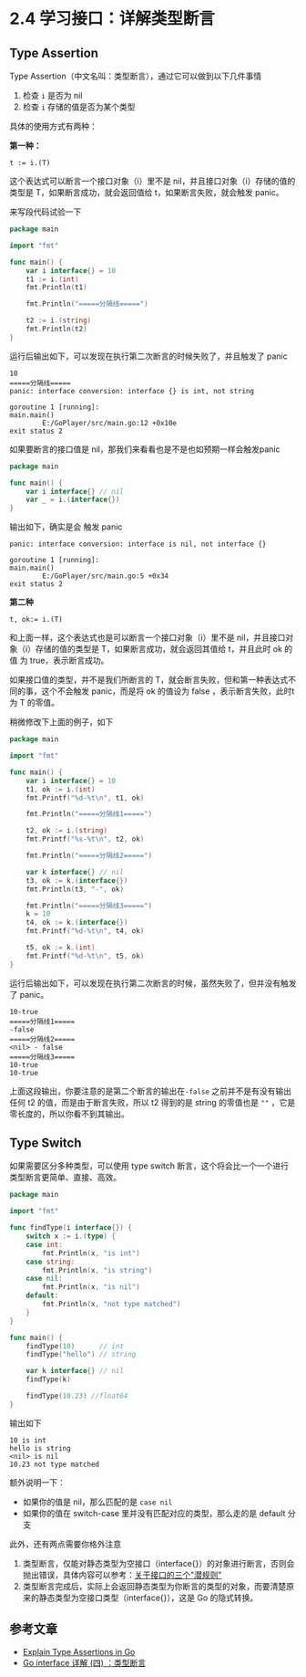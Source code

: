 # 2.4 学习接口：详解类型断言

## Type Assertion

Type Assertion（中文名叫：类型断言），通过它可以做到以下几件事情 

1. 检查 `i` 是否为 nil
2. 检查 `i` 存储的值是否为某个类型

具体的使用方式有两种：

**第一种：**

```
t := i.(T)
```

这个表达式可以断言一个接口对象（i）里不是 nil，并且接口对象（i）存储的值的类型是 T，如果断言成功，就会返回值给 t，如果断言失败，就会触发 panic。

来写段代码试验一下

```go
package main

import "fmt"

func main() {
	var i interface{} = 10
	t1 := i.(int)
	fmt.Println(t1)

	fmt.Println("=====分隔线=====")

	t2 := i.(string)
	fmt.Println(t2)
}
```

运行后输出如下，可以发现在执行第二次断言的时候失败了，并且触发了 panic

```
10
=====分隔线=====
panic: interface conversion: interface {} is int, not string

goroutine 1 [running]:
main.main()
        E:/GoPlayer/src/main.go:12 +0x10e
exit status 2
```

如果要断言的接口值是 nil，那我们来看看也是不是也如预期一样会触发panic

```go
package main

func main() {
    var i interface{} // nil
    var _ = i.(interface{})
}
```

输出如下，确实是会 触发 panic

```
panic: interface conversion: interface is nil, not interface {}

goroutine 1 [running]:
main.main()
        E:/GoPlayer/src/main.go:5 +0x34
exit status 2
```



**第二种**

```
t, ok:= i.(T)
```

和上面一样，这个表达式也是可以断言一个接口对象（i）里不是 nil，并且接口对象（i）存储的值的类型是 T，如果断言成功，就会返回其值给 t，并且此时 ok 的值 为 true，表示断言成功。

如果接口值的类型，并不是我们所断言的 T，就会断言失败，但和第一种表达式不同的事，这个不会触发 panic，而是将 ok 的值设为 false ，表示断言失败，此时t 为 T 的零值。

稍微修改下上面的例子，如下

```go
package main

import "fmt"

func main() {
	var i interface{} = 10
	t1, ok := i.(int)
	fmt.Printf("%d-%t\n", t1, ok)

	fmt.Println("=====分隔线1=====")

	t2, ok := i.(string)
	fmt.Printf("%s-%t\n", t2, ok)

	fmt.Println("=====分隔线2=====")

	var k interface{} // nil
	t3, ok := k.(interface{})
	fmt.Println(t3, "-", ok)

	fmt.Println("=====分隔线3=====")
	k = 10
	t4, ok := k.(interface{})
	fmt.Printf("%d-%t\n", t4, ok)

	t5, ok := k.(int)
	fmt.Printf("%d-%t\n", t5, ok)
}
```

运行后输出如下，可以发现在执行第二次断言的时候，虽然失败了，但并没有触发了 panic。

```
10-true
=====分隔线1=====
-false
=====分隔线2=====
<nil> - false
=====分隔线3=====
10-true
10-true
```

上面这段输出，你要注意的是第二个断言的输出在`-false`  之前并不是有没有输出任何 t2 的值，而是由于断言失败，所以 t2 得到的是 string 的零值也是 `""` ，它是零长度的，所以你看不到其输出。

## Type Switch



如果需要区分多种类型，可以使用 type switch 断言，这个将会比一个一个进行类型断言更简单、直接、高效。

```go
package main

import "fmt"

func findType(i interface{}) {
	switch x := i.(type) {
	case int:
		fmt.Println(x, "is int")
	case string:
		fmt.Println(x, "is string")
	case nil:
		fmt.Println(x, "is nil")
	default:
		fmt.Println(x, "not type matched")
	}
}

func main() {
	findType(10)      // int
	findType("hello") // string

	var k interface{} // nil
	findType(k)

	findType(10.23) //float64
}

```

输出如下

```
10 is int
hello is string
<nil> is nil
10.23 not type matched
```

额外说明一下：

- 如果你的值是 nil，那么匹配的是 `case nil`
- 如果你的值在 switch-case 里并没有匹配对应的类型，那么走的是 default 分支

此外，还有两点需要你格外注意

1. 类型断言，仅能对静态类型为空接口（interface{}）的对象进行断言，否则会抛出错误，具体内容可以参考：[关于接口的三个"潜规则"](http://golang.iswbm.com/en/latest/c02/c02_07.html)
2. 类型断言完成后，实际上会返回静态类型为你断言的类型的对象，而要清楚原来的静态类型为空接口类型（interface{}），这是 Go 的隐式转换。

## 参考文章

- [Explain Type Assertions in Go](https://stackoverflow.com/questions/38816843/explain-type-assertions-in-go)
- [Go interface 详解 (四) ：类型断言](https://sanyuesha.com/2017/12/01/go-interface-4/)


